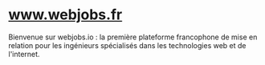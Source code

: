# www.webjobs.fr
Bienvenue sur webjobs.io : la première plateforme francophone de mise en relation pour les ingénieurs spécialisés dans les technologies web et de l'internet.
